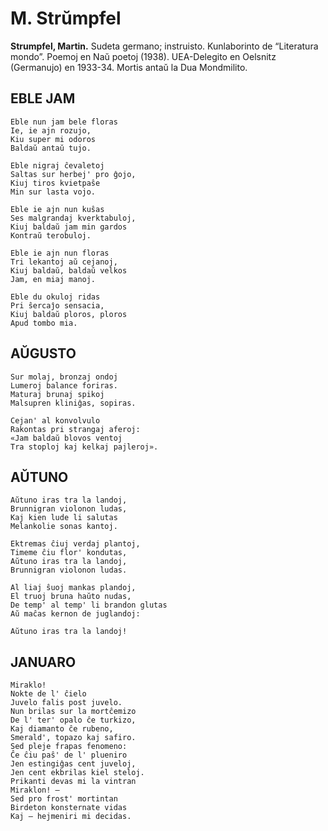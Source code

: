 # M. Strŭmpfel
**Strumpfel, Martin.** Sudeta germano; instruisto. Kunlaborinto de “Literatura mondo”. Poemoj en Naŭ poetoj (1938). UEA-Delegito en Oelsnitz (Germanujo) en 1933-34. Mortis antaŭ la Dua Mondmilito.


## EBLE JAM

    Eble nun jam bele floras
    Ie, ie ajn rozujo,
    Kiu super mi odoros
    Baldaŭ antaŭ tujo.

    Eble nigraj ĉevaletoj
    Saltas sur herbej' pro ĝojo,
    Kiuj tiros kvietpaŝe
    Min sur lasta vojo.

    Eble ie ajn nun kuŝas
    Ses malgrandaj kverktabuloj,
    Kiuj baldaŭ jam min gardos
    Kontraŭ terobuloj.

    Eble ie ajn nun floras
    Tri lekantoj aŭ cejanoj,
    Kiuj baldaŭ, baldaŭ velkos
    Jam, en miaj manoj.

    Eble du okuloj ridas
    Pri ŝercaĵo sensacia,
    Kiuj baldaŭ ploros, ploros
    Apud tombo mia.

## AŬGUSTO

    Sur molaj, bronzaj ondoj
    Lumeroj balance foriras.
    Maturaj brunaj spikoj
    Malsupren kliniĝas, sopiras.

    Cejan' al konvolvulo
    Rakontas pri strangaj aferoj:
    «Jam baldaŭ blovos ventoj
    Tra stoploj kaj kelkaj pajleroj».

## AŬTUNO

    Aŭtuno iras tra la landoj,
    Brunnigran violonon ludas,
    Kaj kien lude li salutas
    Melankolie sonas kantoj.

    Ektremas ĉiuj verdaj plantoj,
    Timeme ĉiu flor' kondutas,
    Aŭtuno iras tra la landoj,
    Brunnigran violonon ludas.

    Al liaj ŝuoj mankas plandoj,
    El truoj bruna haŭto nudas,
    De temp' al temp' li brandon glutas
    Aŭ maĉas kernon de juglandoj:

    Aŭtuno iras tra la landoj!

## JANUARO

    Miraklo!
    Nokte de l' ĉielo
    Juvelo falis post juvelo.
    Nun brilas sur la mortĉemizo
    De l' ter' opalo ĉe turkizo,
    Kaj diamanto ĉe rubeno,
    Smerald', topazo kaj safiro.
    Sed pleje frapas fenomeno:
    Ĉe ĉiu paŝ' de l' plueniro
    Jen estingiĝas cent juveloj,
    Jen cent ekbrilas kiel steloj.
    Prikanti devas mi la vintran
    Miraklon! —
    Sed pro frost' mortintan
    Birdeton konsternate vidas
    Kaj — hejmeniri mi decidas.
